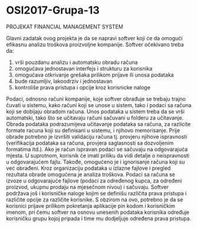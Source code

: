 # OSI2017-Grupa-13
PROJEKAT FINANCIAL MANAGEMENT SYSTEM

Glavni zadatak ovog projekta je da se napravi softver koji će da omogući efikasnu analizu troškova proizvoljne kompanije. Softver očekivano treba da:
1.	vrši pouzdanu analizu i automatsku obradu računa
2.	omogućava jednostavan interfejs i strukturu za korisnika
3.	omogućava otkrivanje grešaka prilikom prijave ili unosa podataka
4.	bude razumljiv, lakoodrziv i jednostavan
5.	kontroliše prava pristupa i opcije kroz korisnicke naloge

Podaci, odnosno računi kompanije, koje softver obrađuje se trebaju trajno čuvati u sistemu, kako računi koji se unose u sistem, 
tako i podaci sa  računa koji se dobijaju obradom računa.
Unos podataka u sistem treba da se vrši automatski, tako što se učitavaju računi sačuvani u folderu za učitavanje. 
Obrada podataka podrazumijeva učitavanje podataka sa računa, za razlicite formate racuna koji su definisani u sistemu, 
i njihovo memorisanje. Prije obrade potrebno je izvršiti validaciju računa tj. provjeru njihove ispravnosti (verifikacija 
podataka sa računa, provjera saglasnosti sa dozvoljenim formatima itd.). Ako je račun ispravan podaci se sačuvaju na odgovarajuća mjesta. 
U suprotnom, korisnik će imati priliku da vidi detalje o neispravnosti u  odgovarajućem fajlu. 
Takođe,  omogućeno je i ignorisanje računa koji su već obrađeni. 
Kroz organizaciju podataka u izlazne fajlove  i pregled rezultata obrade omogućena je analiza troškova. 
Podaci sa računa se izvoze u odgovarajuće fajlove (podaci za određenog kupca, za određeni proizvod, ukupnu prodaju na mjesečnom nivou) 
i sačuvaju.
Softver podržava još i korisničke naloge kojim se definišu različita prava pristupa i različite opcije za različite korisnike. S obzirom na ovo, potrebno je da se korisnici prijave prilikom pokretanja aplikacije pin kodom i korisničkim imenom, pri čemu softver na osnovu unesenih podataka korisnika određuje korisničku grupu kojoj pripada i time mu dodjeljuje određena prava pristupa.
